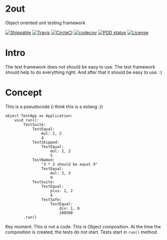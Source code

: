 # 2out

Object oriented unit testing framework

[![Shippable](https://api.shippable.com/projects/5922a40c2a28350700f84ee0/badge?branch=master)](https://app.shippable.com/github/DronMDF/2out/status/dashboard)
[![Travis](https://travis-ci.org/DronMDF/2out.svg?branch=master)](https://travis-ci.org/DronMDF/2out)
[![CircleCI](https://circleci.com/gh/DronMDF/2out.svg?style=shield)](https://circleci.com/gh/DronMDF/2out)
[![codecov](https://codecov.io/gh/DronMDF/2out/branch/master/graph/badge.svg)](https://codecov.io/gh/DronMDF/2out)
[![PDD status](http://www.0pdd.com/svg?name=DronMDF/2out)](http://www.0pdd.com/p?name=DronMDF/2out)
[![License](https://img.shields.io/badge/license-MIT-green.svg)](https://github.com/DronMDF/2out/blob/master/LICENSE)

# Intro

The test framework does not should be easy to use.
The test framework should help to do everything right.
And after that it should be easy to use. :)

# Concept

This is a pseudocode (i think this is a eolang :))

```
object TestApp as Application:
	void run():
		TestSuite:
			TestEqual:
				mul: 2, 2
				4
			TestSkipped:
				TestEqual:
					mul: 2, 2
					5
			TestNamed:
				"3 * 3 should be equal 9"
				TestEqual:
					mul: 3, 3
					9
			TestSuite:
				TestEqual:
					plus: 2, 2
					4
				TestSafe:
					TestEqual:
						div: 1, 0
						100500
		.run()
```

Key moment: This is not a code. This is Object composition.
At the time the composition is created, the tests do not start.
Tests start in `run()` method.
